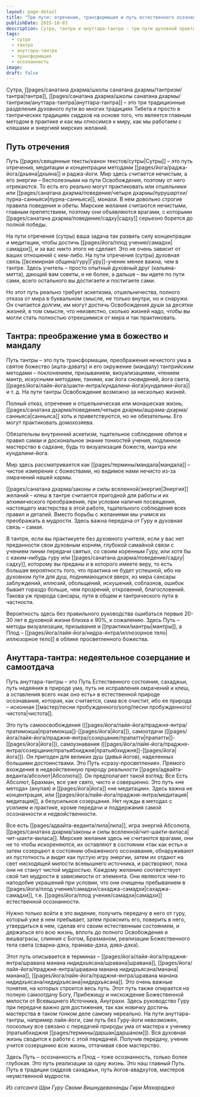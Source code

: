 ```yaml
---
layout: page-detail
title: "Три пути: отречение, трансформация и путь естественного осознавания"
publishDate: 2015-10-03
description: Сутра, тантра и ануттара-тантра - три пути духовной практики:Путь сутры - путь строгого отречения, медитации и аскетизма, где мир и желания считаются препятствиями, а учитель лишь советчик. Путь тантры - преображение ума и желаний в божественность через мантры, визуализации и глубокую связь с Гуру; важна трансформация, а не борьба. Путь ануттара-тантры - естественное недеяние, самоотдача и прямое пребывание в недвойственной осознанности, где желания растворяются в мудрости, а Гуру передает природу ума
tags:
  - сутра
  - тантра
  - ануттара-тантра
  - трансформация
  - осознанность
image: 
draft: false
---
```

Сутра, [[pages/санатана дхарма/школы санатана дхармы/тантризм/тантра|тантра]], [[pages/санатана дхарма/школы санатана дхармы/тантризм/ануттара-тантра|ануттара-тантра]] – это три традиционные разделения духовного пути во многих традициях Тибета и просто в тантрических традициях сиддхов на основе того, что является главным методом в практике и как мы относимся к миру, как мы работаем с клешами и энергией мирских желаний.

## Путь отречения

Путь [[pages/священные тексты/канон текстов/сутры|Сутры]] – это путь отречения, медитации и концентрации методами [[pages/йога/раджа-йога/дхьяна|дхьяна]] и раджа-йоги. Мир здесь считается нечистым, а его энергии – бесполезными на пути Освобождения, поэтому от него отрекаются. То есть его реально могут практиковать или отшельники или [[pages/санатана дхарма/поведение/четыре дхармы/пурушартхи/пурна-санньяси|пурна-санньяси]], монахи. В нем довольно строгие правила поведения и обеты. Мирские желания считаются нечистыми, главным препятствием, поэтому они объявляются врагами, с которыми [[pages/санатана дхарма/поведение/садху|садху]] серьезно борется до полной победы. 

На пути отречения (сутры) ваша задача так развить силу концентрации и медитации, чтобы достичь [[pages/йога/плод учения/самадхи|самадхи]], и за вас никто этого не сделает. Это не очень зависит от ваших отношений с кем-либо. На пути отречения (сутры) духовная связь [[всемирная община/гуру|Гуру]]-ученик менее важна, чем в тантре. Здесь учитель – просто опытный духовный друг (кальяна-митта), дающий вам советы, и не более, а дальше – вы идете по пути сами, всего остального вы достигаете и постигаете сами.

Но этот путь реально требует аскетизма, отшельничества, полного отказа от мира в буквальном смысле, не только внутри, но и снаружи. Он считается долгим, им могут достичь Освобождения души за десятки жизней, в том смысле, что неизвестно, сколько жизней надо, чтобы вы могли стать полностью отрекшимися от мира и так практиковать.

## Тантра: преображение ума в божество и мандалу

Путь тантры – это путь трансформации, преображения нечистого ума в святое божество (ишта-дэвату) и его окружение (мандалу) тантрийским методами – поклонением, призыванием, визуализациями, чтением мантр, искусными методами, такими, как йога сновидений, йога света, [[pages/йога/лайя-йога/шакти-янтра/кундалини-йога|кундалини-йога]] и т. д. На пути тантры Освобождение возможно за несколько жизней.

Полный отказ, отречение и отшельническая или монашеская жизнь, [[pages/санатана дхарма/поведение/четыре дхармы/ашрама-дхарма/санньяса|санньяса]] хоть и приветствуются, но не обязательны. Его могут практиковать домохозяева. 

Обязательны внутренний аскетизм, тщательное соблюдение обетов и правил самаи и доскональное знание тонкостей учения, подлинное мастерство в садхане, будь то визуализация божеств, мантра или кундалини-йога.

Мир здесь рассматривается как [[pages/термины/мандала|мандала]] – чистое измерение с божествами, но видимое нами нечисто из-за омрачений нашей кармы.

[[pages/санатана дхарма/законы и силы вселенной/энергия|Энергия]] желаний – клеш в тантре считается пригодной для работы и их алхимического преображения, при условии наличия посвящения, настоящего мастерства в этой работе, тщательного соблюдения всех правил и деталей. Вместо борьбы с желаниями мы учимся их преображать в мудрости. Здесь важна передача от Гуру и духовная связь – самая.

В тантре, если вы практикуете без духовного учителя, если у вас нет преданности свои духовным корням, глубокой самайной связи с учением линии передачи святых, со своим коренным Гуру, или хотя бы с каким-нибудь гуру или [[pages/санатана дхарма/поведение/садху|садху]], которому вы преданы и в которого имеете веру, то есть большая вероятность того, что практика не будет успешной, ибо на духовном пути для душ, поднимающихся вверх, из мира сансары заблуждений, иллюзий, обольщений, искушений, соблазнов, ошибок бывает гораздо больше, чем прозрений, откровений, благословений. Такова уж природа сансары, пути в общем и тантрического пути в частности.

Вероятность здесь без правильного руководства ошибаться первые 20-30 лет в духовной жизни близка к 90%, к сожалению. Здесь Путь – методы визуализации, призывания и [[практики/мантры|мантры]], а Плод – [[pages/йога/лайя-йога/нидра-янтра/иллюзорное тело|иллюзорное тело]] в облике просветленного божества.

## Ануттара-тантра: недеятельное созерцание и самоотдача

Путь ануттара-тантры – это Путь Естественного состояния, сахаджьи, путь недеяния в природе ума, путь не исправления омрачений и клеш, а оставления всего «как оно есть» в естественной природе осознавания, которая, как считается, сама все очистит, ибо ее природа – исконная [[мастер/песни пробужденного/song/песни пробужденного/чистота|чистота]].

Это путь самоосвобождения ([[pages/йога/лайя-йога/праджня-янтра/пратимокша|пратимокша]]-[[pages/йога|йога]]), самоотдачи ([[pages/йога/лайя-йога/праджня-янтра/созерцание/прапатти|прапатти]]-[[pages/йога|йога]]), самоузнавания ([[pages/йога/лайя-йога/праджня-янтра/созерцание/пратьябхиджня|пратьябхиджня]]-[[pages/йога|йога]]). Он пригоден для великих душ (дивья йогов), наделенных большими достоинствами. Это Путь «сразу-просветления». Прямого вхождения в недвойственную природу реальности [[pages/адвайта-веданта/абсолют|Абсолюта]]. Он предполагает такой взгляд: Все Есть Абсолют, Брахман, все уже свято, чисто и совершенно. Это путь «не метода» (анупая) и [[pages/йога|йога]] «не медитации». Здесь важна не концентрация, или [[pages/йога/лайя-йога/праджня-янтра/медитация|медитация]], а безусильное созерцание. Нет нужды в методах с усилием и практике, кроме передачи и поддержания самой осознанности и недвойственности.

Все есть [[pages/адвайта-веданта/лила|лила]], игра энергий Абсолюта, [[pages/санатана дхарма/законы и силы вселенной/чит-шакти-виласа|чит-шакти-виласа]]. Мирские желания здесь не считаются врагами, они не то чтобы искореняются, их оставляют в состоянии «так как есть» и затем созерцают в состоянии обнаженного осознавания, обнаруживают их пустотность и видят как пустую игру энергии, затем их отдают на свет нисходящей милости всевышнего источника, и растворяют, пока они не станут чистой мудростью. Каждому желанию соответствует свой тип мудрости в зависимости от элемента. Они являются чем-то наподобие украшений при условии, что они очищены пребыванием в [[pages/йога/плод учения/самадхи/сахаджа-самадхи|сахаджа-самадхи]], т.е. [[pages/йога/плод учения/самадхи|самадхи]] естественной осознанности.

Нужно только войти в это видение, получить передачу в него от гуру, который уже в нем пребывает, затем прояснить его, поверить в него, утвердиться в нем, сделав его своим естественным состоянием, и держаться его всю жизнь, вплоть до полного Освобождения и вишваграсы, слияния с Богом, Брахманом, реализации Божественного тела света (сварна-дэха, пранава-дэха, дэва-дэха).

Этот путь описывается в терминах – [[pages/йога/лайя-йога/праджня-янтра/шравана манана нидидхьясана/шравана|шравана]], [[pages/йога/лайя-йога/праджня-янтра/шравана манана нидидхьясана/манана|манана]], [[pages/йога/лайя-йога/праджня-янтра/шравана манана нидидхьясана/нидидхьясана|нидидхьясана]]. Это очень важные понятия, на которых строится весь путь. Этот путь также опирается на полную самоотдачу Богу, Прибежищу и нисхождение Божественной милости от Всевышнего Источника, Ануграхи. Здесь руководство Гуру при передаче важно для достижения, так как новичку достичь мастерства в таком тонком деле самому нереально. На пути ануттара-тантры, например лайя-йоги, сам путь без Гуру-йоги невозможен, поскольку все связано с передачей природы ума от мастера к ученику (пратьябхиджня [[pages/термины/даршан|даршаном]]). Вся духовная жизнь сводится к работе с этой передачей. Получив передачу, ученик учится созерцанию всю жизнь, оттачивая свое мастерство.

Здесь Путь – осознанность и Плод – тоже осознанность, только более глубокая. Это путь реализации за одну жизнь. Это наш главный Путь. Путь в традиции сиддхов сахаджьи, путь йогов-авадхутов, мастеров неумственной мудрости.

*Из сатсанга Шри Гуру Свами Вишнудевананды Гири Махараджа*